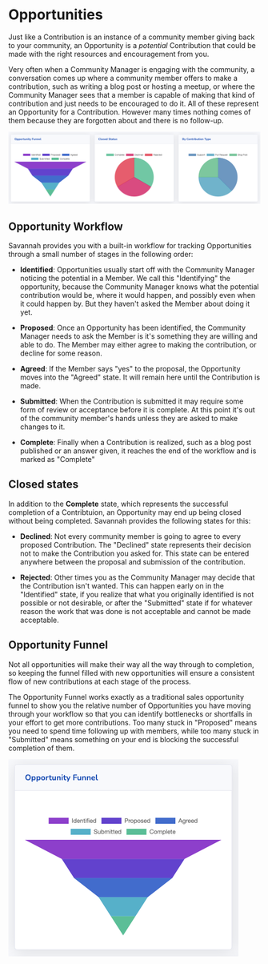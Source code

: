 # Opportunities

Just like a Contribution is an instance of a community member giving back to your community, an Opportunity is a *potential* Contribution that could be made with the right resources and encouragement from you.

Very often when a Community Manager is engaging with the community, a conversation comes up where a community member offers to make a contribution, such as writing a blog post or hosting a meetup, or where the Community Manager sees that a member is capable of making that kind of contribution and just needs to be encouraged to do it. All of these represent an Opportunity for a Contribution. However many times nothing comes of them because they are forgotten about and there is no follow-up.

![Opportunity Dashboard](/images/opportunities/dashboard.png)

## Opportunity Workflow

Savannah provides you with a built-in workflow for tracking Opportunities through a small number of stages in the following order:

* **Identified**: Opportunities usually start off with the Community Manager noticing the potential in a Member. We call this "Identifying" the opportunity, because the Community Manager knows what the potential contribution would be, where it would happen, and possibly even when it could happen by. But they haven't asked the Member about doing it yet.

* **Proposed**: Once an Opportunity has been identified, the Community Manager needs to ask the Member is it's something they are willing and able to do. The Member may either agree to making the contribution, or decline for some reason.

* **Agreed**: If the Member says "yes" to the proposal, the Opportunity moves into the "Agreed" state. It will remain here until the Contribution is made.

* **Submitted**: When the Contribution is submitted it may require some form of review or acceptance before it is complete. At this point it's out of the community member's hands unless they are asked to make changes to it.

* **Complete**: Finally when a Contribution is realized, such as a blog post published or an answer given, it reaches the end of the workflow and is marked as "Complete"

## Closed states

In addition to the **Complete** state, which represents the successful completion of a Contribtuion, an Opportunity may end up being closed without being completed. Savannah provides the following states for this:

* **Declined**: Not every community member is going to agree to every proposed Contribution. The "Declined" state represents their decision not to make the Contribution you asked for. This state can be entered anywhere between the proposal and submission of the contribution.

* **Rejected**: Other times you as the Community Manager may decide that the Contribution isn't wanted. This can happen early on in the "Identified" state, if you realize that what you originally identified is not possible or not desirable, or after the "Submitted" state if for whatever reason the work that was done is not acceptable and cannot be made acceptable.

## Opportunity Funnel

Not all opportunities will make their way all the way through to completion, so keeping the funnel filled with new opportunities will ensure a consistent flow of new contributions at each stage of the process. 

The Opportunity Funnel works exactly as a traditional sales opportunity funnel to show you the relative number of Opportunities you have moving through your workflow so that you can identify bottlenecks or shortfalls in your effort to get more contributions. Too many stuck in "Proposed" means you need to spend time following up with members, while too many stuck in "Submitted" means something on your end is blocking the successful completion of them.

![Opportunity Funnel](/images/opportunities/funnel.png)
